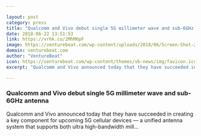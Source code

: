 ```yaml
---

layout: post
category: press
title: "Qualcomm and Vivo debut single 5G millimeter wave and sub-6GHz antenna"
date: 2018-06-22 13:51:53
link: https://vrhk.co/2MhM6pF
image: https://venturebeat.com/wp-content/uploads/2018/06/Screen-Shot-2018-06-22-at-9.26.06-AM-e1529674051570.jpg?fit=1296%2C554&strip=all
domain: venturebeat.com
author: "VentureBeat"
icon: https://venturebeat.com/wp-content/themes/vb-news/img/favicon.ico
excerpt: "Qualcomm and Vivo announced today that they have succeeded in creating a key component for upcoming 5G cellular devices — a unified antenna system that supports both ultra high-bandwidth mill…"

---
```


### Qualcomm and Vivo debut single 5G millimeter wave and sub-6GHz antenna

Qualcomm and Vivo announced today that they have succeeded in creating a key component for upcoming 5G cellular devices — a unified antenna system that supports both ultra high-bandwidth mill…